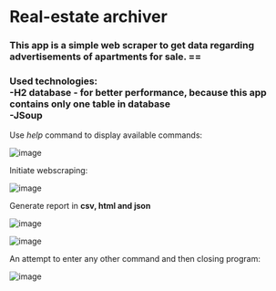 <h1>Real-estate archiver</h1>

<h3>This app is a simple web scraper to get data regarding advertisements of apartments for sale. == </h3>

<h3>Used technologies: <br/>
<strong>-H2 database</strong> - for better performance, because this app contains only one table in database <br/>
<strong>-JSoup</strong></h3>

Use _help_ command to display available commands:

![image](https://github.com/dominikasmorag/real-estate-archive-v2.0/assets/91084751/7d6343f6-d8f6-4a6a-a9f6-b5adbbe99363)


Initiate webscraping:

![image](https://github.com/dominikasmorag/real-estate-archive-v2.0/assets/91084751/dae8d28e-f8b4-4716-b4bf-b9033d6df38f)


Generate report in **csv, html and json**

![image](https://github.com/dominikasmorag/real-estate-archive-v2.0/assets/91084751/70773315-5e30-4914-87c9-fbbc47e835a2)

![image](https://github.com/dominikasmorag/real-estate-archive-v2.0/assets/91084751/37b659b4-3213-4ef9-85f5-6e03904c8143)



An attempt to enter any other command and then closing program:

![image](https://github.com/dominikasmorag/real-estate-archive-v2.0/assets/91084751/7654f330-d294-4d5b-b2c1-03760d446692)
